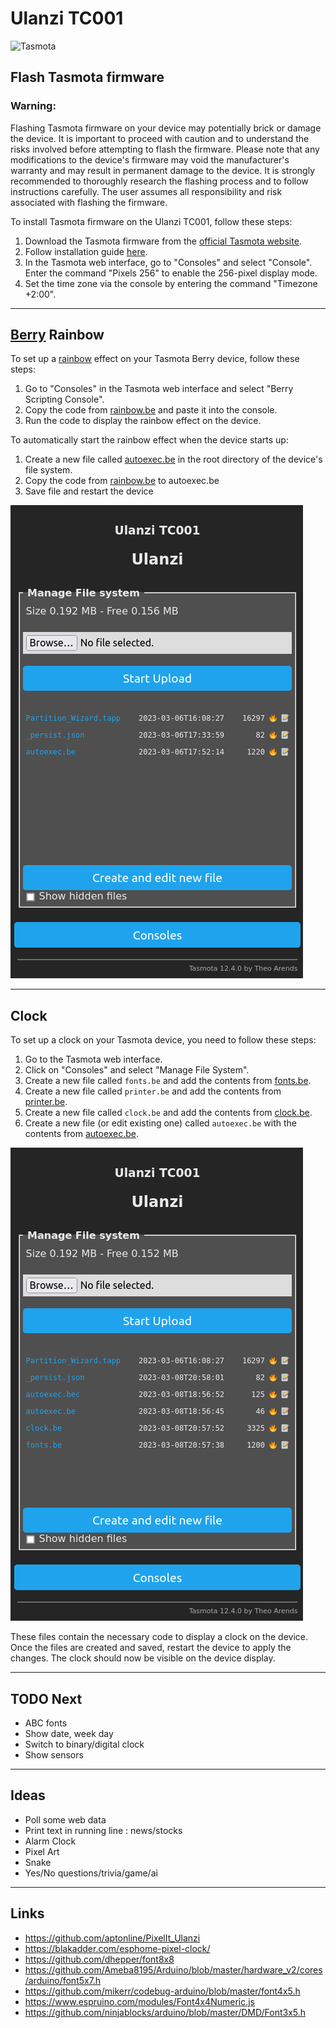# Ulanzi TC001
<img src="https://templates.blakadder.com/assets/images/logo.svg" alt="Tasmota" width="300"/>

## Flash Tasmota firmware

### **Warning**: 
Flashing Tasmota firmware on your device may potentially brick or damage the device. It is important to proceed with caution and to understand the risks involved before attempting to flash the firmware. Please note that any modifications to the device's firmware may void the manufacturer's warranty and may result in permanent damage to the device. It is strongly recommended to thoroughly research the flashing process and to follow instructions carefully. The user assumes all responsibility and risk associated with flashing the firmware.

To install Tasmota firmware on the Ulanzi TC001, follow these steps:

1. Download the Tasmota firmware from the [official Tasmota website](http://ota.tasmota.com/tasmota32/release/).
2. Follow installation guide [here](https://templates.blakadder.com/ulanzi_TC001.html).
3. In the Tasmota web interface, go to "Consoles" and select "Console". Enter the command "Pixels 256" to enable the 256-pixel display mode.
4. Set the time zone via the console by entering the command "Timezone +2:00".

**********************
## [Berry](https://tasmota.github.io/docs/Berry/) Rainbow

To set up a [rainbow](https://tasmota.github.io/docs/Berry_Addressable-LED/) effect on your Tasmota Berry device, follow these steps:
1. Go to "Consoles" in the Tasmota web interface and select "Berry Scripting Console".
2. Copy the code from [rainbow.be](rainbow.be) and paste it into the console.
3. Run the code to display the rainbow effect on the device.

To automatically start the rainbow effect when the device starts up:
1. Create a new file called [autoexec.be](https://tasmota.github.io/docs/UFS/#autoexecbe) in the root directory of the device's file system.
2. Copy the code from [rainbow.be](rainbow.be) to autoexec.be
3. Save file and restart the device

![](doc/Ulanzi_Manage_File_system.png)
**********************
## Clock

To set up a clock on your Tasmota device, you need to follow these steps:

1. Go to the Tasmota web interface.
1. Click on "Consoles" and select "Manage File System".
1. Create a new file called `fonts.be` and add the contents from [fonts.be](fonts.be).
1. Create a new file called `printer.be` and add the contents from [printer.be](printer.be).
1. Create a new file called `clock.be` and add the contents from [clock.be](clock.be).
1. Create a new file (or edit existing one) called `autoexec.be` with the contents from [autoexec.be](autoexec.be).

![Ulanzi_Manage_File_system_Clock](doc/Ulanzi_Manage_File_system_Clock.png)

These files contain the necessary code to display a clock on the device. Once the files are created and saved, restart the device to apply the changes. The clock should now be visible on the device display.

**********************
## TODO Next
* ABC fonts
* Show date, week day
* Switch to binary/digital clock
* Show sensors

**********************
## Ideas
* Poll some web data
* Print text in running line : news/stocks
* Alarm Clock
* Pixel Art
* Snake
* Yes/No questions/trivia/game/ai
**********************
## Links
* https://github.com/aptonline/PixelIt_Ulanzi
* https://blakadder.com/esphome-pixel-clock/
* https://github.com/dhepper/font8x8
* https://github.com/Ameba8195/Arduino/blob/master/hardware_v2/cores/arduino/font5x7.h
* https://github.com/mikerr/codebug-arduino/blob/master/font4x5.h
* https://www.espruino.com/modules/Font4x4Numeric.js
* https://github.com/ninjablocks/arduino/blob/master/DMD/Font3x5.h